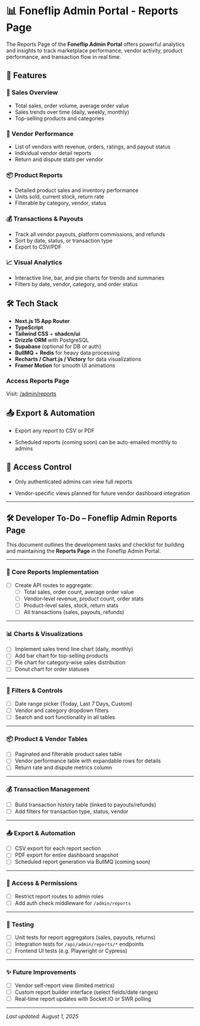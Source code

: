 # 📊 Foneflip Admin Portal - Reports Page

The Reports Page of the **Foneflip Admin Portal** offers powerful analytics and insights to track marketplace performance, vendor activity, product performance, and transaction flow in real time.

## 🚀 Features

### 🔎 Sales Overview
- Total sales, order volume, average order value
- Sales trends over time (daily, weekly, monthly)
- Top-selling products and categories

### 🏪 Vendor Performance
- List of vendors with revenue, orders, ratings, and payout status
- Individual vendor detail reports
- Return and dispute stats per vendor

### 📦 Product Reports
- Detailed product sales and inventory performance
- Units sold, current stock, return rate
- Filterable by category, vendor, status

### 💰 Transactions & Payouts
- Track all vendor payouts, platform commissions, and refunds
- Sort by date, status, or transaction type
- Export to CSV/PDF

### 📈 Visual Analytics
- Interactive line, bar, and pie charts for trends and summaries
- Filters by date, vendor, category, and order status

## 🛠️ Tech Stack

- **Next.js 15 App Router**
- **TypeScript**
- **Tailwind CSS** + **shadcn/ui**
- **Drizzle ORM** with PostgreSQL
- **Supabase** (optional for DB or auth)
- **BullMQ** + **Redis** for heavy data processing
- **Recharts / Chart.js / Victory** for data visualizations
- **Framer Motion** for smooth UI animations

### Access Reports Page
Visit: [/admin/reports](http://localhost:3000/admin/reports)

## 📤 Export & Automation
- Export any report to CSV or PDF

- Scheduled reports (coming soon) can be auto-emailed monthly to admins

## 🔐 Access Control
- Only authenticated admins can view full reports

- Vendor-specific views planned for future vendor dashboard integration

---

## 🛠️ Developer To-Do – Foneflip Admin Reports Page

This document outlines the development tasks and checklist for building and maintaining the **Reports Page** in the Foneflip Admin Portal.

---

### 🔧 Core Reports Implementation

- [ ] Create API routes to aggregate:
  - [ ] Total sales, order count, average order value
  - [ ] Vendor-level revenue, product count, order stats
  - [ ] Product-level sales, stock, return stats
  - [ ] All transactions (sales, payouts, refunds)

---

### 📊 Charts & Visualizations

- [ ] Implement sales trend line chart (daily, monthly)
- [ ] Add bar chart for top-selling products
- [ ] Pie chart for category-wise sales distribution
- [ ] Donut chart for order statuses

---

### 🧩 Filters & Controls

- [ ] Date range picker (Today, Last 7 Days, Custom)
- [ ] Vendor and category dropdown filters
- [ ] Search and sort functionality in all tables

---

### 📦 Product & Vendor Tables

- [ ] Paginated and filterable product sales table
- [ ] Vendor performance table with expandable rows for details
- [ ] Return rate and dispute metrics column

---

### 💰 Transaction Management

- [ ] Build transaction history table (linked to payouts/refunds)
- [ ] Add filters for transaction type, status, vendor

---

### 📤 Export & Automation

- [ ] CSV export for each report section
- [ ] PDF export for entire dashboard snapshot
- [ ] Scheduled report generation via BullMQ (coming soon)

---

### 🔐 Access & Permissions

- [ ] Restrict report routes to admin roles
- [ ] Add auth check middleware for `/admin/reports`

---

### 🧪 Testing

- [ ] Unit tests for report aggregators (sales, payouts, returns)
- [ ] Integration tests for `/api/admin/reports/*` endpoints
- [ ] Frontend UI tests (e.g. Playwright or Cypress)

---

### ✨ Future Improvements

- [ ] Vendor self-report view (limited metrics)
- [ ] Custom report builder interface (select fields/date ranges)
- [ ] Real-time report updates with Socket.IO or SWR polling

---

_Last updated: August 1, 2025_
